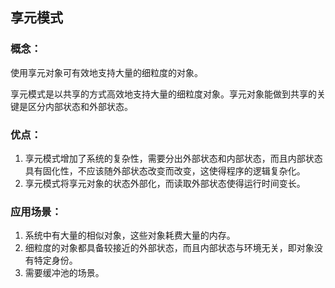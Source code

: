 享元模式
-------------
### 概念：

使用享元对象可有效地支持大量的细粒度的对象。

享元模式是以共享的方式高效地支持大量的细粒度对象。享元对象能做到共享的关键是区分内部状态和外部状态。

### 优点：

1. 享元模式增加了系统的复杂性，需要分出外部状态和内部状态，而且内部状态具有固化性，不应该随外部状态改变而改变，这使得程序的逻辑复杂化。
2. 享元模式将享元对象的状态外部化，而读取外部状态使得运行时间变长。

### 应用场景：

1. 系统中有大量的相似对象，这些对象耗费大量的内存。
2. 细粒度的对象都具备较接近的外部状态，而且内部状态与环境无关，即对象没有特定身份。
3. 需要缓冲池的场景。